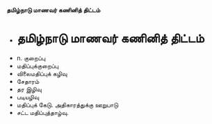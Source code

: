 **தமிழ்நாடு மாணவர் கணினித் திட்டம்**
- # தமிழ்நாடு மாணவர் கணினித் திட்டம்
- n. குறைப்பு
- மதிப்புக்குறைப்பு
- விலைமதிப்புக் கழிவு
- சேதாரம்
- தர இழிவு
- படியழிவு
- மதிப்புக் கேடு. அதிகாரத்துக்கு ஊறுபாடு
- சட்ட மதிப்புத்தாழ்வு.

